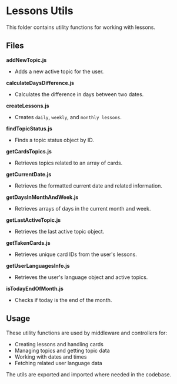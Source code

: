 # Lessons Utils

This folder contains utility functions for working with lessons.

## Files

**addNewTopic.js**

- Adds a new active topic for the user.

**calculateDaysDifference.js**

- Calculates the difference in days between two dates.

**createLessons.js**

- Creates `daily`, `weekly`, and `monthly lessons`.

**findTopicStatus.js**

- Finds a topic status object by ID.

**getCardsTopics.js**

- Retrieves topics related to an array of cards.

**getCurrentDate.js**

- Retrieves the formatted current date and related information.

**getDaysInMonthAndWeek.js**

- Retrieves arrays of days in the current month and week.

**getLastActiveTopic.js**

- Retrieves the last active topic object.

**getTakenCards.js**

- Retrieves unique card IDs from the user's lessons.

**getUserLanguagesInfo.js**

- Retrieves the user's language object and active topics.

**isTodayEndOfMonth.js**

- Checks if today is the end of the month.

## Usage

These utility functions are used by middleware and controllers for:

- Creating lessons and handling cards
- Managing topics and getting topic data
- Working with dates and times
- Fetching related user language data

The utils are exported and imported where needed in the codebase.

